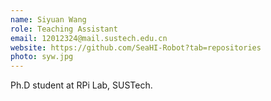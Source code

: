 ```yaml
---
name: Siyuan Wang
role: Teaching Assistant
email: 12012324@mail.sustech.edu.cn
website: https://github.com/SeaHI-Robot?tab=repositories
photo: syw.jpg
---
```


Ph.D student at RPi Lab, SUSTech.

